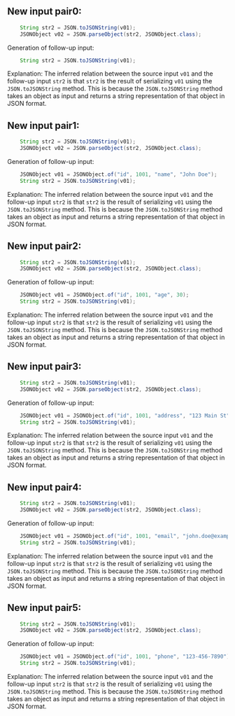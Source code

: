 ## New input pair0:
```java
    String str2 = JSON.toJSONString(v01);
    JSONObject v02 = JSON.parseObject(str2, JSONObject.class);
```

Generation of follow-up input:
```java
    String str2 = JSON.toJSONString(v01);
```
Explanation: The inferred relation between the source input `v01` and the follow-up input `str2` is that `str2` is the result of serializing `v01` using the `JSON.toJSONString` method. This is because the `JSON.toJSONString` method takes an object as input and returns a string representation of that object in JSON format.

## New input pair1:
```java
    String str2 = JSON.toJSONString(v01);
    JSONObject v02 = JSON.parseObject(str2, JSONObject.class);
```

Generation of follow-up input:
```java
    JSONObject v01 = JSONObject.of("id", 1001, "name", "John Doe");
    String str2 = JSON.toJSONString(v01);
```
Explanation: The inferred relation between the source input `v01` and the follow-up input `str2` is that `str2` is the result of serializing `v01` using the `JSON.toJSONString` method. This is because the `JSON.toJSONString` method takes an object as input and returns a string representation of that object in JSON format.

## New input pair2:
```java
    String str2 = JSON.toJSONString(v01);
    JSONObject v02 = JSON.parseObject(str2, JSONObject.class);
```

Generation of follow-up input:
```java
    JSONObject v01 = JSONObject.of("id", 1001, "age", 30);
    String str2 = JSON.toJSONString(v01);
```
Explanation: The inferred relation between the source input `v01` and the follow-up input `str2` is that `str2` is the result of serializing `v01` using the `JSON.toJSONString` method. This is because the `JSON.toJSONString` method takes an object as input and returns a string representation of that object in JSON format.

## New input pair3:
```java
    String str2 = JSON.toJSONString(v01);
    JSONObject v02 = JSON.parseObject(str2, JSONObject.class);
```

Generation of follow-up input:
```java
    JSONObject v01 = JSONObject.of("id", 1001, "address", "123 Main St");
    String str2 = JSON.toJSONString(v01);
```
Explanation: The inferred relation between the source input `v01` and the follow-up input `str2` is that `str2` is the result of serializing `v01` using the `JSON.toJSONString` method. This is because the `JSON.toJSONString` method takes an object as input and returns a string representation of that object in JSON format.

## New input pair4:
```java
    String str2 = JSON.toJSONString(v01);
    JSONObject v02 = JSON.parseObject(str2, JSONObject.class);
```

Generation of follow-up input:
```java
    JSONObject v01 = JSONObject.of("id", 1001, "email", "john.doe@example.com");
    String str2 = JSON.toJSONString(v01);
```
Explanation: The inferred relation between the source input `v01` and the follow-up input `str2` is that `str2` is the result of serializing `v01` using the `JSON.toJSONString` method. This is because the `JSON.toJSONString` method takes an object as input and returns a string representation of that object in JSON format.

## New input pair5:
```java
    String str2 = JSON.toJSONString(v01);
    JSONObject v02 = JSON.parseObject(str2, JSONObject.class);
```

Generation of follow-up input:
```java
    JSONObject v01 = JSONObject.of("id", 1001, "phone", "123-456-7890");
    String str2 = JSON.toJSONString(v01);
```
Explanation: The inferred relation between the source input `v01` and the follow-up input `str2` is that `str2` is the result of serializing `v01` using the `JSON.toJSONString` method. This is because the `JSON.toJSONString` method takes an object as input and returns a string representation of that object in JSON format.
